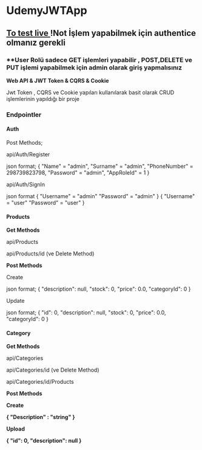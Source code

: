 # UdemyJWTApp
<h2><a href="https://sfatektas.bsite.net/api/Products"> To test live </a> !Not İşlem yapabilmek için authentice olmanız gerekli</h2>

<h3>**User Rolü sadece GET işlemleri yapabilir , POST,DELETE ve PUT işlemi yapabilmek için admin olarak giriş yapmalısınız</h3>
<b>Web API &amp; JWT Token &amp; CQRS &amp; Cookie</b>

<p>Jwt Token , CQRS ve Cookie yapıları kullanılarak basit olarak CRUD işlemlerinin yapıldığı bir proje</p>

<h3>Endpointler</h3>
<h4>Auth</h4>
Post Methods;
<p>api/Auth/Register</p>
json format;
{
"Name" = "admin",
"Surname" = "admin",
"PhoneNumber" = 298739823798,
"Password" = "admin",
"AppRoleId" = 1
}
<p>api/Auth/SignIn</p>
json format 
{
  "Username" = "admin"
  "Password" = "admin"
}
{
  "Username" = "user"
  "Password" = "user"
}

<h4>Products</h4>
<b>Get Methods</b>

<p>api/Products</p>
<p>api/Products/id  (ve Delete Method)</p>

<b>Post Methods</b>
<p>Create</p>
json format;
{
  "description": null,
  "stock": 0,
  "price": 0.0,
  "categoryId": 0
}
<p>Update</p>
json format;
{
  "id": 0,
  "description": null,
  "stock": 0,
  "price": 0.0,
  "categoryId": 0
}

<h4>Category</h4>

<b>Get Methods</b>

<p>api/Categories</p>
<p>api/Categories/id (ve Delete Method)</p>
<p>api/Categories/id/Products</p>

<b> Post Methods<b>
<p>Create</p>
{
"Description" : "string"
}
<p></p>

<p>Upload</p>
{
  "id": 0,
  "description": null
}



